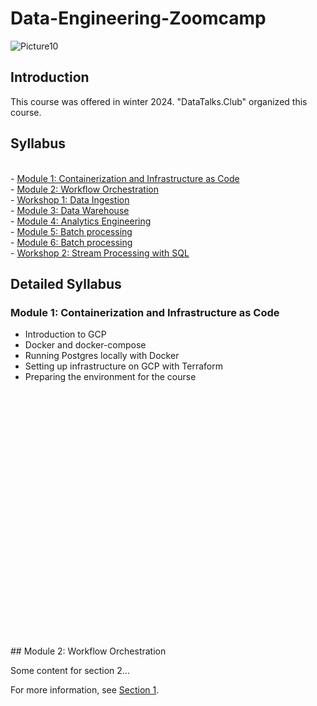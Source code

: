 # Data-Engineering-Zoomcamp


![Picture10](https://github.com/AFARNOOD/Data-Engineering-Zoomcamp/assets/145398892/d73329d9-af29-4abd-adb1-6f6fd544e45a)


## Introduction

This course was offered in winter 2024. "DataTalks.Club" organized this course.


## Syllabus
<br> - [Module 1: Containerization and Infrastructure as Code](#module1)
<br> - [Module 2: Workflow Orchestration](#module2)
<br> - [Workshop 1: Data Ingestion](#workshop1)
<br> - [Module 3: Data Warehouse](#module3)
<br> - [Module 4: Analytics Engineering](#module4)
<br> - [Module 5: Batch processing](#module5)
<br> - [Module 6: Batch processing](#module6)
<br> - [Workshop 2: Stream Processing with SQL](#workshop2)

## Detailed Syllabus

### Module 1: Containerization and Infrastructure as Code <a name="module1"></a>
* Introduction to GCP
* Docker and docker-compose
* Running Postgres locally with Docker
* Setting up infrastructure on GCP with Terraform
* Preparing the environment for the course
<br>
<br>
<br>
<br>
<br>
<br>
<br>
<br>
<br>
<br>
<br>
<br>
<br>
<br>
<br>
<br>
<br>
<br>
<br>
<br>
<br>
<br>
<br>
<br>
## Module 2: Workflow Orchestration <a name="module2"></a>

Some content for section 2...

For more information, see [Section 1](#section-1).

